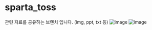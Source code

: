 # sparta_toss
관련 자료를 공유하는 브랜치 입니다. (img, ppt, txt 등)
![image](https://user-images.githubusercontent.com/69447345/193442866-3a6ea8d8-6dd6-414c-b00b-923e339aa970.png)
![image](https://user-images.githubusercontent.com/69447345/193442880-04e7aa7d-6e5a-4bad-a8de-d9fceaf5de69.png)

